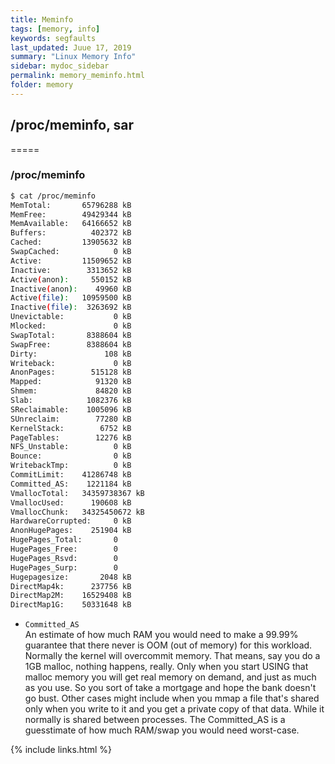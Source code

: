 ```yaml
---
title: Meminfo
tags: [memory, info]
keywords: segfaults
last_updated: Juue 17, 2019
summary: "Linux Memory Info"
sidebar: mydoc_sidebar
permalink: memory_meminfo.html
folder: memory
---
```


## /proc/meminfo, sar
=====

### /proc/meminfo

```bash
$ cat /proc/meminfo
MemTotal:       65796288 kB
MemFree:        49429344 kB
MemAvailable:   64166652 kB
Buffers:          402372 kB
Cached:         13905632 kB
SwapCached:            0 kB
Active:         11509652 kB
Inactive:        3313652 kB
Active(anon):     550152 kB
Inactive(anon):    49960 kB
Active(file):   10959500 kB
Inactive(file):  3263692 kB
Unevictable:           0 kB
Mlocked:               0 kB
SwapTotal:       8388604 kB
SwapFree:        8388604 kB
Dirty:               108 kB
Writeback:             0 kB
AnonPages:        515128 kB
Mapped:            91320 kB
Shmem:             84820 kB
Slab:            1082376 kB
SReclaimable:    1005096 kB
SUnreclaim:        77280 kB
KernelStack:        6752 kB
PageTables:        12276 kB
NFS_Unstable:          0 kB
Bounce:                0 kB
WritebackTmp:          0 kB
CommitLimit:    41286748 kB
Committed_AS:    1221184 kB
VmallocTotal:   34359738367 kB
VmallocUsed:      190608 kB
VmallocChunk:   34325450672 kB
HardwareCorrupted:     0 kB
AnonHugePages:    251904 kB
HugePages_Total:       0
HugePages_Free:        0
HugePages_Rsvd:        0
HugePages_Surp:        0
Hugepagesize:       2048 kB
DirectMap4k:      237756 kB
DirectMap2M:    16529408 kB
DirectMap1G:    50331648 kB
```

* `Committed_AS`  
An estimate of how much RAM you would need to make a 99.99% guarantee that there never is OOM (out of memory) for this workload. Normally the kernel will overcommit memory. That means, say you do a 1GB malloc, nothing happens, really. Only when you start USING that malloc memory you will get real memory on demand, and just as much as you use. So you sort of take a mortgage and hope the bank doesn't go bust. Other cases might include when you mmap a file that's shared only when you write to it and you get a private copy of that data. While it normally is shared between processes. The Committed_AS is a guesstimate of how much RAM/swap you would need worst-case.


{% include links.html %}
